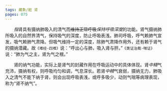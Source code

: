 ```yaml
---
tags: 藏象/脏 肾
pages: 075
---
```

&emsp;&emsp;<dfn>指</dfn>肾具有摄纳肺吸入的清气而~~维持正常呼吸~~<dfn>保持呼吸深度</dfn>的功能。肾气摄纳肺所吸入的自然界清气，保持吸气的深度，防止呼吸表浅。肺司呼吸，呼气赖肺气宣发，吸气赖肺气肃降。但吸气维持一定的深度，除肺气肃降作用外，还有赖于肾气的摄纳潜藏。故`《难经·四难》`说：“呼出心与肺，吸入肾与肝。”`《类证治裁·喘证》`说：“肺为气之主，肾为气之根。”

&emsp;&emsp;肾的纳气功能，实际上是肾气的封藏作用在呼吸运动中的具体体现。肾<dfn>中精</dfn>气充沛，摄纳有权，则呼吸均匀和调，气息深长。若肾<dfn>中精</dfn>气衰弱，摄纳无力，肺吸入之清气不能下纳于肾，则会出现呼吸表浅，或呼多吸少，动则气喘等病理表现，称为“肾不纳气”。